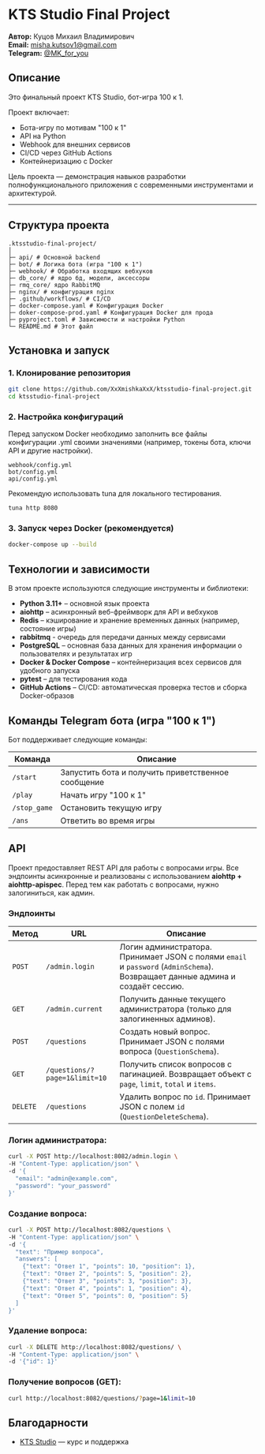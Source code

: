 # KTS Studio Final Project

**Автор:** Куцов Михаил Владимирович  
**Email:** misha.kutsov1@gmail.com  
**Telegram:** [@MK_for_you](https://t.me/MK_for_you)

## Описание

Это финальный проект KTS Studio, бот-игра 100 к 1.  

Проект включает:  

- Бота-игру по мотивам "100 к 1"  
- API на Python  
- Webhook для внешних сервисов  
- CI/CD через GitHub Actions  
- Контейнеризацию с Docker  

Цель проекта — демонстрация навыков разработки полнофункционального приложения с современными инструментами и архитектурой.  

---

## Структура проекта
```
.ktsstudio-final-project/
│
├─ api/ # Основной backend
├─ bot/ # Логика бота (игра "100 к 1")
├─ webhook/ # Обработка входящих вебхуков
├─ db_core/ # ядро бд, модели, аксессоры
├─ rmq_core/ ядро RabbitMQ
├─ nginx/ # конфигурация nginx
├─ .github/workflows/ # CI/CD
├─ docker-compose.yaml # Конфигурация Docker
├─ doker-compose-prod.yaml # Конфигурация Docker для прода
├─ pyproject.toml # Зависимости и настройки Python
└─ README.md # Этот файл
```

## Установка и запуск

### 1. Клонирование репозитория

```bash
git clone https://github.com/XxXmishkaXxX/ktsstudio-final-project.git
cd ktsstudio-final-project
```
### 2. Настройка конфигураций

Перед запуском Docker необходимо заполнить все файлы конфигурации .yml своими значениями (например, токены бота, ключи API и другие настройки).

```
webhook/config.yml
bot/config.yml
api/config.yml
```
Рекомендую использовать tuna для локального тестирования.
```bash
tuna http 8080
```

### 3. Запуск через Docker (рекомендуется)
```bash
docker-compose up --build
```

## Технологии и зависимости

В этом проекте используются следующие инструменты и библиотеки:

- **Python 3.11+** – основной язык проекта  
- **aiohttp** – асинхронный веб-фреймворк для API и вебхуков  
- **Redis** – кэширование и хранение временных данных (например, состояние игры)
- **rabbitmq** - очередь для передачи данных между сервисами 
- **PostgreSQL** – основная база данных для хранения информации о пользователях и результатах игр  
- **Docker & Docker Compose** – контейнеризация всех сервисов для удобного запуска  
- **pytest** – для тестирования кода  
- **GitHub Actions** – CI/CD: автоматическая проверка тестов и сборка Docker-образов  

## Команды Telegram бота (игра "100 к 1")

Бот поддерживает следующие команды:

| Команда       | Описание |
|---------------|----------|
| `/start`      | Запустить бота и получить приветственное сообщение |
| `/play`       | Начать игру "100 к 1" |
| `/stop_game`  | Остановить текущую игру |
| `/ans` | Ответить во время игры | 


## API

Проект предоставляет REST API для работы с вопросами игры. Все эндпоинты асинхронные и реализованы с использованием **aiohttp + aiohttp-apispec**. Перед тем как работать с вопросами, нужно залогиниться, как админ.

### Эндпоинты
| Метод  | URL           | Описание |
|--------|---------------|----------|
| `POST` | `/admin.login` | Логин администратора. Принимает JSON с полями `email` и `password` (`AdminSchema`). Возвращает данные админа и создаёт сессию. |
| `GET`  | `/admin.current` | Получить данные текущего администратора (только для залогиненных админов). |
| `POST` | `/questions`       | Создать новый вопрос. Принимает JSON с полями вопроса (`QuestionSchema`). |
| `GET`  | `/questions/?page=1&limit=10` | Получить список вопросов с пагинацией. Возвращает объект с `page`, `limit`, `total` и `items`. |
| `DELETE` | `/questions`     | Удалить вопрос по `id`. Принимает JSON с полем `id` (`QuestionDeleteSchema`). |

### Логин администратора:

```bash
curl -X POST http://localhost:8082/admin.login \
-H "Content-Type: application/json" \
-d '{
  "email": "admin@example.com",
  "password": "your_password"
}'
```
### Создание вопроса:
```bash
curl -X POST http://localhost:8082/questions \
-H "Content-Type: application/json" \
-d '{
  "text": "Пример вопроса",
  "answers": [
    {"text": "Ответ 1", "points": 10, "position": 1},
    {"text": "Ответ 2", "points": 5, "position": 2},
    {"text": "Ответ 3", "points": 3, "position": 3},
    {"text": "Ответ 4", "points": 1, "position": 4},
    {"text": "Ответ 5", "points": 0, "position": 5}
  ]
}'
```
### Удаление вопроса:
```bash
curl -X DELETE http://localhost:8082/questions/ \
-H "Content-Type: application/json" \
-d '{"id": 1}'
```

### Получение вопросов (GET):
```bash
curl http://localhost:8082/questions/?page=1&limit=10
```

## Благодарности

- [KTS Studio](https://ktsstudio.ru/) — курс и поддержка




